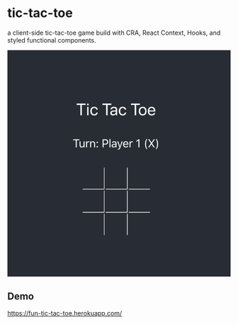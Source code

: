 # tic-tac-toe

a client-side tic-tac-toe game build with CRA, React Context, Hooks, and styled functional components.

![game](game.png)

## Demo

https://fun-tic-tac-toe.herokuapp.com/

